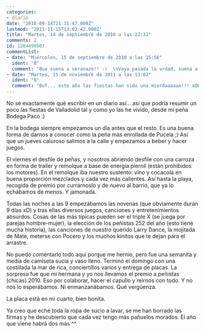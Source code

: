 ```yaml
---
categories:
- diario
date: "2010-09-14T21:31:47.000Z"
lastmod: "2011-11-15T13:02:42.000Z"
title: "Martes, 14 de septiembre de 2010 a las 22:31"
comments: 2
id: 1284499907
commentList:
- date: "Miércoles, 15 de septiembre de 2010 a las 15:56"
  ident: "0"
  comment: "Bua suena a veranazo!! :)  \nVaya pasada la vrdad, suena a que habra que ir de fiesta a Valladolid el año que viene!"
- date: "Martes, 15 de noviembre de 2011 a las 13:02"
  ident: "0"
  comment: "Buf... este año las fiestas han sido una mierdaaaaaa!!! xDDD Vaya cambio de un año a otro."
---
```


No sé exactamente qué escribir en un diario así... así que podría resumir un poco las fiestas de Valladolid tal y como yo las he vivido, desde mi peña Bodega Paco :)  
  
En la bodega siempre empezamos un día antes que el resto. Es una buena forma de darnos a conocer como la peña más enrollada de Pucela ;) Así que un jueves caluroso salimos a la calle y empezamos a beber y hacer juegos.   
  
El viernes el desfile de peñas, y nosotros abriendo desfile con una carroza en forma de trailer y remolque a base de energía piernil (están prohibidos los motores). En el remolque iba nuestro sustento: vino y cocacola en buena proporción mezclados y cada vez más calientes. Así hasta la playa, recogida de premio por currárnoslo y de nuevo al barrio, que ya lo echábamos de menos. Y jamonada.  
  
Todas las noches a las 9 empezábamos las novenas (que obviamente duran 9 días xD) y tras ellas diversos juegos, canciones y entretenimientos absurdos. Cosas de las más típicas pueden ser el triple X (se juega por parejas hombre-mujer), la elección de los peñistas 252 del año (esto tiene mucha historia), las canciones de nuestro querido Larry Dance, la mojitada de Mate, meterse con Pocero y los muchos kinitos que te dejan para el arrastre.  
  
No puedo comentarlo todo aquí porque me hernio, pero fue una semanita y media de camiseta sucia y vaso lleno. Terminó el domingo con una costillada la mar de rica, conciertillos varios y entrega de placas. La sorpresa fue que mi hermana y yo nos llevamos el premio a peñistas (chicas) 2010. Eso por colaborar, hacer el capullo y reirnos con todo. Y no nos lo esperábamos. Ni enmanzanábamos. Qué vergüenza.  
  
La placa está en mi cuarto, bien bonita.  
  
Ya creo que eché toda la ropa de sucio a lavar, se me han borrado las firmas y he descubierto que cada vez tengo más pañuelos morados. El año que viene habrá dos más ^^.